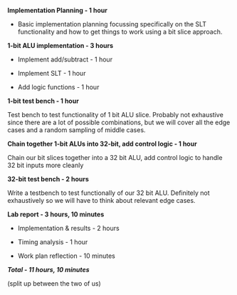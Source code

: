 **Implementation Planning - 1 hour**

* Basic implementation planning focussing specifically on the SLT functionality and how to get things to work using a bit slice approach.

**1-bit ALU implementation - 3 hours**

* Implement add/subtract - 1 hour

* Implement SLT - 1 hour

* Add logic functions - 1 hour

**1-bit test bench - 1 hour**

Test bench to test functionality of 1 bit ALU slice. Probably not exhaustive since there are a lot of possible combinations, but we will cover all the edge cases and a random sampling of middle cases.

**Chain together 1-bit ALUs into 32-bit, add control logic - 1 hour**

Chain our bit slices together into a 32 bit ALU, add control logic to handle 32 bit inputs more cleanly

**32-bit test bench - 2 hours**

Write a testbench to test functionally of our 32 bit ALU. Definitely not exhaustively so we will have to think about relevant edge cases.

**Lab report - 3 hours, 10 minutes**

* Implementation & results - 2 hours

* Timing analysis - 1 hour

* Work plan reflection - 10 minutes

**_Total - 11 hours, 10 minutes_**

(split up between the two of us)

